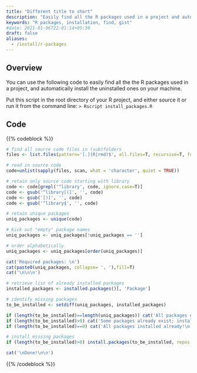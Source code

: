 ```yaml
---
title: "Different title to short"
description: "Easily find all the R packages used in a project and automatically install them."
keywords: "R packages, installation, find, gist"
#date: 2021-01-06T22:01:14+05:30
draft: false
aliases:
  - /install/r-packages
---
```


## Overview

You can use the following code to easily find all the the R packages used in a project, and automatically install the uninstalled ones on your machine.

Put this script in the root directory of your R project, and either source it or run it from the command line: ```> Rscript install_packages.R```

## Code

{{% codeblock %}}
```R
# find all source code files in (sub)folders
files <- list.files(pattern='[.](R|rmd)$', all.files=T, recursive=T, full.names = T, ignore.case=T)

# read in source code
code=unlist(sapply(files, scan, what = 'character', quiet = TRUE))

# retain only source code starting with library
code <- code[grepl('^library', code, ignore.case=T)]
code <- gsub('^library[(]', '', code)
code <- gsub('[)]', '', code)
code <- gsub('^library$', '', code)

# retain unique packages
uniq_packages <- unique(code)

# kick out "empty" package names
uniq_packages <- uniq_packages[!uniq_packages == '']

# order alphabetically
uniq_packages <- uniq_packages[order(uniq_packages)]

cat('Required packages: \n')
cat(paste0(uniq_packages, collapse= ', '),fill=T)
cat('\n\n\n')

# retrieve list of already installed packages
installed_packages <- installed.packages()[, 'Package']

# identify missing packages
to_be_installed <- setdiff(uniq_packages, installed_packages)

if (length(to_be_installed)==length(uniq_packages)) cat('All packages need to be installed.\n')
if (length(to_be_installed)>0) cat('Some packages already exist; installing remaining packages.\n')
if (length(to_be_installed)==0) cat('All packages installed already!\n')

# install missing packages
if (length(to_be_installed)>0) install.packages(to_be_installed, repos = 'https://cloud.r-project.org')

cat('\nDone!\n\n')
```
{{% /codeblock %}}

